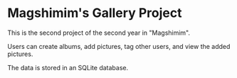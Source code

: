 # Magshimim's Gallery Project
This is the second project of the second year in "Magshimim".

Users can create albums, add pictures, tag other users, and view the added pictures.

The data is stored in an SQLite database.
